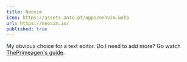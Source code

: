 ```yaml
---
title: Neovim
icon: https://assets.anto.pt/apps/neovim.webp
url: https://neovim.io/
published: true
---
```


My obvious choice for a text editor. Do I need to add more? Go watch [ThePrimeagen's guide](https://youtu.be/w7i4amO_zaE).                                             
